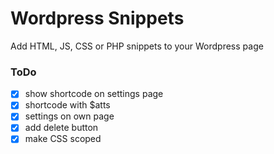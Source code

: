 # Wordpress Snippets
Add HTML, JS, CSS or PHP snippets to your Wordpress page

### ToDo
- [x] show shortcode on settings page
- [x] shortcode with $atts
- [x] settings on own page
- [x] add delete button
- [x] make CSS scoped

